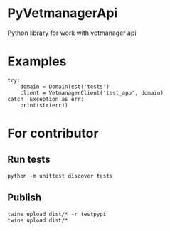 # PyVetmanagerApi
Python library for work with vetmanager api

# Examples

```
try:
    domain = DomainTest('tests')
    client = VetmanagerClient('test_app', domain)
catch  Exception as err: 
    print(str(err))
```


# For contributor

## Run tests

```python -m unittest discover tests```

## Publish

```
twine upload dist/* -r testpypi
twine upload dist/*
```